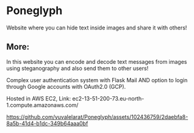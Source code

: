 
# Poneglyph

Website where you can hide text inside images and share it with others!


## More:
In this website you can encode and decode text messages from images using steganography and also send them to other users!

Complex user authentication system with Flask Mail AND option to login through Google accounts with OAuth2.0 (GCP).

Hosted in AWS EC2, Link: ec2-13-51-200-73.eu-north-1.compute.amazonaws.com/


https://github.com/yuvalelarat/Poneglyph/assets/102436759/2daebfa8-8a5b-41d4-b1dc-349b64aaa0bf
